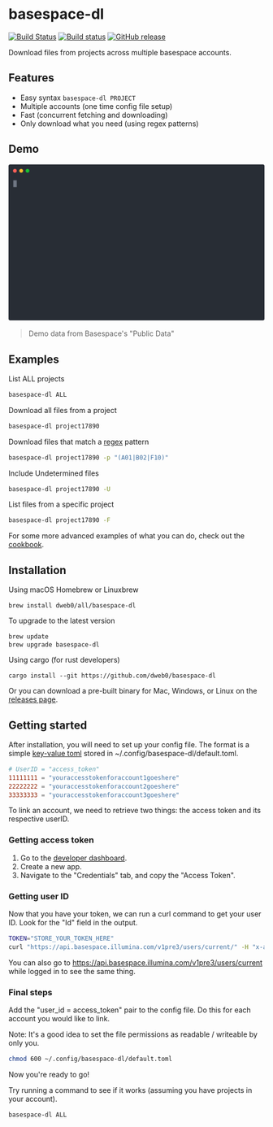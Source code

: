 # basespace-dl

[![Build Status](https://travis-ci.org/dweb0/basespace-dl.svg?branch=master)](https://travis-ci.org/dweb0/basespace-dl)
[![Build status](https://ci.appveyor.com/api/projects/status/c0yglngi1lgc2sox?svg=true)](https://ci.appveyor.com/project/dweb0/basespace-dl)
[![GitHub release](https://img.shields.io/github/release/dweb0/basespace-dl)](https://github.com/dweb0/basespace-dl/releases)

Download files from projects across multiple basespace accounts.

## Features
* Easy syntax `basespace-dl PROJECT`
* Multiple accounts (one time config file setup)
* Fast (concurrent fetching and downloading)
* Only download what you need (using regex patterns)

## Demo

![Demo](docs/screencast.svg)

> Demo data from Basespace's "Public Data"

## Examples

List ALL projects

```bash
basespace-dl ALL
```

Download all files from a project

```bash
basespace-dl project17890
```

Download files that match a [regex](https://docs.rs/regex) pattern

```bash
basespace-dl project17890 -p "(A01|B02|F10)"
```

Include Undetermined files

```bash
basespace-dl project17890 -U
```

List files from a specific project

```bash
basespace-dl project17890 -F
```

For some more advanced examples of what you can do, check out the [cookbook](docs/cookbook.md).

## Installation

Using macOS Homebrew or Linuxbrew

```
brew install dweb0/all/basespace-dl
```

To upgrade to the latest version

```
brew update
brew upgrade basespace-dl
```

Using cargo (for rust developers)

```
cargo install --git https://github.com/dweb0/basespace-dl
```

Or you can download a pre-built binary for Mac, Windows, or Linux on the [releases page](https://github.com/dweb0/basespace-dl/releases).

## Getting started

After installation, you will need to set up your config file. The format is a simple [key-value toml](https://github.com/toml-lang/toml#user-content-keyvalue-pair) stored in ~/.config/basespace-dl/default.toml. 

```toml
# UserID = "access_token"
11111111 = "youraccesstokenforaccount1goeshere"
22222222 = "youraccesstokenforaccount2goeshere"
33333333 = "youraccesstokenforaccount3goeshere"
```

To link an account, we need to retrieve two things: the access token and its respective userID.

### Getting access token

1. Go to the [developer dashboard](https://developer.basespace.illumina.com/dashboard). 
2. Create a new app. 
3. Navigate to the "Credentials" tab, and copy the "Access Token".

### Getting user ID

Now that you have your token, we can run a curl command to get your user ID. Look for the "Id" field
in the output.

```bash
TOKEN="STORE_YOUR_TOKEN_HERE"
curl "https://api.basespace.illumina.com/v1pre3/users/current/" -H "x-access-token: $TOKEN"
```

You can also go to https://api.basespace.illumina.com/v1pre3/users/current while logged in to see the same thing.

### Final steps

Add the "user_id = access_token" pair to the config file. Do this for each account you would like to link.

Note: It's a good idea to set the file permissions as readable / writeable by only you.

```bash
chmod 600 ~/.config/basespace-dl/default.toml
```

Now you're ready to go! 

Try running a command to see if it works (assuming you have projects in your account).

```bash
basespace-dl ALL
```
